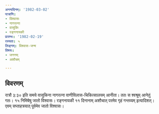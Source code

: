 ```yaml
---
अन्त्यदिनम्: '1982-03-02'
पात्राणि:
- विश्वासः
- नागरत्ना
- वासुकिः
- रङ्गनायकी
प्रारम्भः: '1982-02-19'
रस्यता: ५
लिङ्गम्: विश्वास-जन्म
विषयः:
- जननम्
- अशौचम्

---
```


## विवरणम्
रात्रौ ३:३० इति समये वासुकिना नागरत्ना वाणीविलास-चिकित्सालयम् आनीता। ततः स श्वश्रूम् आनेतुं गतः। १५ निमिषेषु जातो विश्वासः।
रङ्गनायकी‌ ११ दिनानाम् अशौचात् परमेव गृहं गन्तव्यम् इत्यादिशत्।
एवम् सप्ताहत्रयात् पूर्वमेव जातो विश्वासः।


